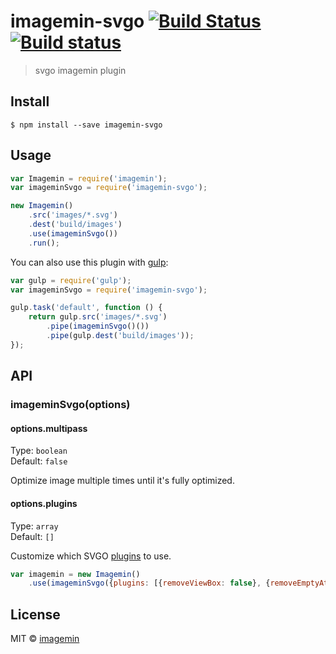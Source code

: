 # imagemin-svgo [![Build Status](http://img.shields.io/travis/imagemin/imagemin-svgo.svg?style=flat)](https://travis-ci.org/imagemin/imagemin-svgo) [![Build status](https://ci.appveyor.com/api/projects/status/esa7m3u8bcol1mtr?svg=true)](https://ci.appveyor.com/project/ShinnosukeWatanabe/imagemin-svgo)

> svgo imagemin plugin


## Install

```
$ npm install --save imagemin-svgo
```


## Usage

```js
var Imagemin = require('imagemin');
var imageminSvgo = require('imagemin-svgo');

new Imagemin()
	.src('images/*.svg')
	.dest('build/images')
	.use(imageminSvgo())
	.run();
```

You can also use this plugin with [gulp](http://gulpjs.com):

```js
var gulp = require('gulp');
var imageminSvgo = require('imagemin-svgo');

gulp.task('default', function () {
	return gulp.src('images/*.svg')
		.pipe(imageminSvgo()())
		.pipe(gulp.dest('build/images'));
});
```


## API

### imageminSvgo(options)

#### options.multipass

Type: `boolean`  
Default: `false`

Optimize image multiple times until it's fully optimized.

#### options.plugins

Type: `array`  
Default: `[]`

Customize which SVGO [plugins](https://github.com/svg/svgo/tree/master/plugins) to use.

```js
var imagemin = new Imagemin()
	.use(imageminSvgo({plugins: [{removeViewBox: false}, {removeEmptyAttrs: false}]}));
```


## License

MIT © [imagemin](https://github.com/imagemin)
